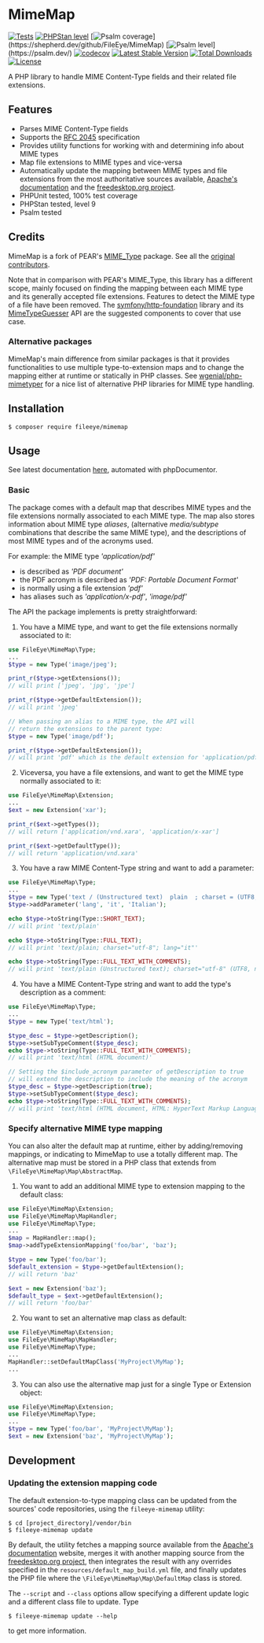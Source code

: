 # MimeMap

[![Tests](https://github.com/FileEye/MimeMap/actions/workflows/php-unit.yml/badge.svg)](https://github.com/FileEye/MimeMap/actions/workflows/php-unit.yml)
[![PHPStan level](https://img.shields.io/badge/PHPStan%20level-max-brightgreen.svg?style=flat)](https://github.com/FileEye/MimeMap/actions/workflows/code-quality.yml)
[![Psalm coverage](https://shepherd.dev/github/FileEye/MimeMap/coverage.svg?)](https://shepherd.dev/github/FileEye/MimeMap)
[![Psalm level](https://shepherd.dev/github/FileEye/MimeMap/level.svg?)](https://psalm.dev/)
[![codecov](https://codecov.io/gh/FileEye/MimeMap/branch/master/graph/badge.svg?token=SUAMNKZLEW)](https://codecov.io/gh/FileEye/MimeMap)
[![Latest Stable Version](https://poser.pugx.org/fileeye/mimemap/v/stable)](https://packagist.org/packages/fileeye/mimemap)
[![Total Downloads](https://poser.pugx.org/fileeye/mimemap/downloads)](https://packagist.org/packages/fileeye/mimemap)
[![License](https://poser.pugx.org/fileeye/mimemap/license)](https://packagist.org/packages/fileeye/mimemap)

A PHP library to handle MIME Content-Type fields and their related file
extensions.


## Features

- Parses MIME Content-Type fields
- Supports the [RFC 2045](https://www.ietf.org/rfc/rfc2045.txt) specification
- Provides utility functions for working with and determining info about MIME
  types
- Map file extensions to MIME types and vice-versa
- Automatically update the mapping between MIME types and file extensions from
  the most authoritative sources available, [Apache's documentation](http://svn.apache.org/viewvc/httpd/httpd/trunk/docs/conf/mime.types?view=log)
  and the [freedesktop.org project](http://freedesktop.org).
- PHPUnit tested, 100% test coverage
- PHPStan tested, level 9
- Psalm tested


## Credits

MimeMap is a fork of PEAR's [MIME_Type](https://github.com/pear/MIME_Type) package.
See all the [original contributors](https://github.com/pear/MIME_Type/graphs/contributors).

Note that in comparison with PEAR's MIME_Type, this library has a different
scope, mainly focused on finding the mapping between each MIME type and its
generally accepted file extensions.
Features to detect the MIME type of a file have been removed. The [symfony/http-foundation](https://github.com/symfony/http-foundation)
library and its [MimeTypeGuesser](https://api.symfony.com/master/Symfony/Component/HttpFoundation/File/MimeType/MimeTypeGuesser.html)
API are the suggested components to cover that use case.


### Alternative packages

MimeMap's main difference from similar packages is that it provides
functionalities to use multiple type-to-extension maps and to change the
mapping either at runtime or statically in PHP classes.
See [wgenial/php-mimetyper](https://github.com/wgenial/php-mimetyper#other-php-libraries-for-mime-types)
for a nice list of alternative PHP libraries for MIME type handling.


## Installation

```
$ composer require fileeye/mimemap
```


## Usage

See latest documentation [here](https://fileeye.github.io/MimeMap/), automated with phpDocumentor.

### Basic

The package comes with a default map that describes MIME types and the file
extensions normally associated to each MIME type.
The map also stores information about MIME type _aliases_, (alternative
_media/subtype_ combinations that describe the same MIME type), and the
descriptions of most MIME types and of the acronyms used.

For example: the MIME type _'application/pdf'_
* is described as _'PDF document'_
* the PDF acronym is described as _'PDF: Portable Document Format'_
* is normally using a file extension _'pdf'_
* has aliases such as _'application/x-pdf'_, _'image/pdf'_

The API the package implements is pretty straightforward:


1. You have a MIME type, and want to get the file extensions normally associated
to it:

  ```php
  use FileEye\MimeMap\Type;
  ...
  $type = new Type('image/jpeg');

  print_r($type->getExtensions());
  // will print ['jpeg', 'jpg', 'jpe']

  print_r($type->getDefaultExtension());
  // will print 'jpeg'

  // When passing an alias to a MIME type, the API will
  // return the extensions to the parent type:
  $type = new Type('image/pdf');

  print_r($type->getDefaultExtension());
  // will print 'pdf' which is the default extension for 'application/pdf'
  ```

2. Viceversa, you have a file extensions, and want to get the MIME type normally
associated to it:

  ```php
  use FileEye\MimeMap\Extension;
  ...
  $ext = new Extension('xar');

  print_r($ext->getTypes());
  // will return ['application/vnd.xara', 'application/x-xar']

  print_r($ext->getDefaultType());
  // will return 'application/vnd.xara'
  ```

3. You have a raw MIME Content-Type string and want to add a parameter:

  ```php
  use FileEye\MimeMap\Type;
  ...
  $type = new Type('text / (Unstructured text)  plain  ; charset = (UTF8, not ASCII) utf-8');
  $type->addParameter('lang', 'it', 'Italian');

  echo $type->toString(Type::SHORT_TEXT);
  // will print 'text/plain'

  echo $type->toString(Type::FULL_TEXT);
  // will print 'text/plain; charset="utf-8"; lang="it"'

  echo $type->toString(Type::FULL_TEXT_WITH_COMMENTS);
  // will print 'text/plain (Unstructured text); charset="utf-8" (UTF8, not ASCII), lang="it" (Italian)'
  ```

4. You have a MIME Content-Type string and want to add the type's description as a comment:

  ```php
  use FileEye\MimeMap\Type;
  ...
  $type = new Type('text/html');

  $type_desc = $type->getDescription();
  $type->setSubTypeComment($type_desc);
  echo $type->toString(Type::FULL_TEXT_WITH_COMMENTS);
  // will print 'text/html (HTML document)'

  // Setting the $include_acronym parameter of getDescription to true
  // will extend the description to include the meaning of the acronym
  $type_desc = $type->getDescription(true);
  $type->setSubTypeComment($type_desc);
  echo $type->toString(Type::FULL_TEXT_WITH_COMMENTS);
  // will print 'text/html (HTML document, HTML: HyperText Markup Language)'
  ```


### Specify alternative MIME type mapping


You can also alter the default map at runtime, either by adding/removing
mappings, or indicating to MimeMap to use a totally different map. The
alternative map must be stored in a PHP class that extends from
`\FileEye\MimeMap\Map\AbstractMap`.

1. You want to add an additional MIME type to extension mapping to the
default class:

  ```php
  use FileEye\MimeMap\Extension;
  use FileEye\MimeMap\MapHandler;
  use FileEye\MimeMap\Type;
  ...
  $map = MapHandler::map();
  $map->addTypeExtensionMapping('foo/bar', 'baz');

  $type = new Type('foo/bar');
  $default_extension = $type->getDefaultExtension();
  // will return 'baz'

  $ext = new Extension('baz');
  $default_type = $ext->getDefaultExtension();
  // will return 'foo/bar'
  ```

2. You want to set an alternative map class as default:

  ```php
  use FileEye\MimeMap\Extension;
  use FileEye\MimeMap\MapHandler;
  use FileEye\MimeMap\Type;
  ...
  MapHandler::setDefaultMapClass('MyProject\MyMap');
  ...
  ```

3. You can also use the alternative map just for a single Type or Extension
object:

  ```php
  use FileEye\MimeMap\Extension;
  use FileEye\MimeMap\Type;
  ...
  $type = new Type('foo/bar', 'MyProject\MyMap');
  $ext = new Extension('baz', 'MyProject\MyMap');
  ```


## Development


### Updating the extension mapping code

The default extension-to-type mapping class can be updated from the sources'
code repositories, using the `fileeye-mimemap` utility:

```
$ cd [project_directory]/vendor/bin
$ fileeye-mimemap update
```

By default, the utility fetches a mapping source available from the [Apache's documentation](http://svn.apache.org/viewvc/httpd/httpd/trunk/docs/conf/mime.types?view=co)
website, merges it with another mapping source from the [freedesktop.org project](https://gitlab.freedesktop.org/xdg/shared-mime-info/-/blob/master/data/freedesktop.org.xml.in),
then integrates the result with any overrides specified in the
`resources/default_map_build.yml` file, and finally updates the PHP file where
the `\FileEye\MimeMap\Map\DefaultMap` class is stored.

The `--script` and `--class` options allow specifying a different update logic
and a different class file to update. Type
```
$ fileeye-mimemap update --help
```
to get more information.
